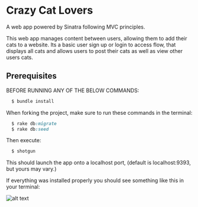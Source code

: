 # Crazy Cat Lovers
A web app powered by Sinatra following MVC principles.

This web app manages content between users, allowing them to add their cats to a website. Its a basic user sign up or login to access flow, that displays all cats and allows users to post their cats as well as view other users cats. 

## Prerequisites
BEFORE RUNNING ANY OF THE BELOW COMMANDS:
```ruby
  $ bundle install
```

When forking the project, make sure to run these commands in the terminal: 
```ruby 
  $ rake db:migrate 
  $ rake db:seed 
```
Then execute:
```ruby
  $ shotgun
```
This should launch the app onto a localhost port, (default is localhost:9393, but yours may vary.)

If everything was installed properly you should see something like this in your terminal:

![alt text][logo]

[logo]:  https://gyazo.com/3bb2960b0669bd897143c49a8281ba03 "shotgun up"